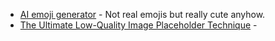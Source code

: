 - [AI emoji generator](https://emojis.alexandru.so/p/uZPKBmv) - Not real emojis but really cute anyhow.
- [The Ultimate Low-Quality Image Placeholder Technique](https://csswizardry.com/2023/09/the-ultimate-lqip-lcp-technique/) -